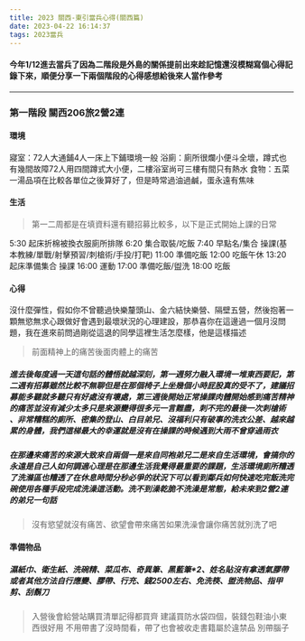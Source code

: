 ```yaml
---
title: 2023 關西-東引當兵心得(關西篇)
date: 2023-04-22 16:14:37
tags: 2023當兵
---
```

#### 今年1/12進去當兵了因為二階段是外島的關係提前出來趁記憶還沒模糊寫個心得記錄下來，順便分享一下兩個階段的心得感想給後來人當作參考

---

### 第一階段 關西206旅2營2連

#### 環境

寢室：72人大通鋪4人一床上下鋪環境一般
浴廁：廁所很爛小便斗全壞，蹲式也有幾間故障72人用四間蹲式大小便，二樓浴室尚可三樓有間只有熱水
食物：五菜一湯品項在比較各單位之後算好了，但是時常過油過鹹，蛋永遠有焦味

#### 生活

>第一二周都是在填資料還有聽招募比較多，以下是正式開始上課的日常

5:30 起床折棉被換衣服廁所排隊
6:20 集合取裝/吃飯
7:40 早點名/集合
操課(基本教練/單戰/射擊預習/刺槍術/手投/打靶)
11:00 準備吃飯
12:00 吃飯午休
13:20 起床準備集合
操課
16:00 運動
17:00 準備吃飯/盥洗
18:00 吃飯

#### 心得

沒什麼彈性，假如你不曾聽過快樂釐頭山、金六結快樂營、隔壁五營，然後抱著一顆無慾無求心跟做好會遇到最壞狀況的心理建設，那恭喜你在這邊過一個月沒問題，我在進來前問過剛從這退的同學這裡生活怎麼樣，他是這樣描述

>前面精神上的痛苦後面肉體上的痛苦

##### 進去後每度過一天這句話的體悟就越深刻，第一週努力融入環境一堆東西要記，第二週有招募雖然比較不無聊但是在那個椅子上坐幾個小時屁股真的受不了，建議招募能多聽就多聽只有好處沒有壞處，第三週後開始正常操課肉體開始感到痛苦精神的痛苦並沒有減少太多只是來源變得很多元一言難盡，刺不完的最後一次刺槍術 、非常糟糕的廁所、密集的登山、白目弟兄、沒福利只有破事的洗衣公差、越來越累的身體，我們這梯最大的幸運就是沒有在操課的時候遇到大雨不曾穿過雨衣

##### 在那邊來痛苦的來源大致來自兩個一是來自同袍弟兄二是來自生活環境，會搞你的永遠是自己人如何調適心理是在那邊生活我覺得最重要的課題，生活環境廁所糟透了洗滌區也糟透了在休息時間分秒必爭的狀況下可以看到鄰兵如何快速吃完飯洗完碗使用各種手段完成洗澡這活動。洗不到澡乾脆不洗澡是常態，給未來到2營2連的弟兄一句話

>沒有慾望就沒有痛苦、欲望會帶來痛苦如果洗澡會讓你痛苦就別洗了吧

#### 準備物品

##### 濕紙巾、衛生紙、洗碗精、菜瓜布、奇異筆、黑藍筆*2、姓名貼沒有拿透氣膠帶或者其他方法自行應變、膠帶、行充、錢2500左右、免洗筷、盥洗物品、指甲剪、刮鬍刀

>入營後會給營站購買清單記得都買齊
>建議買防水袋四個，裝錢包鞋油小東西很好用
>不用帶書了沒時間看，帶了也會被收走書籍屬於違禁品
>別帶腦子
